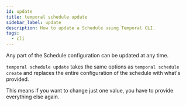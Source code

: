 ```yaml
---
id: update
title: temporal schedule update
sidebar_label: update
description: How to update a Schedule using Temporal CLI.
tags:
  - cli
---
```


Any part of the Schedule configuration can be updated at any time.

`temporal schedule update` takes the same options as `temporal schedule create` and replaces the entire configuration of the schedule with what's provided.

This means if you want to change just one value, you have to provide everything else again.
